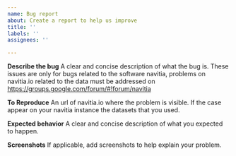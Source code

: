 ```yaml
---
name: Bug report
about: Create a report to help us improve
title: ''
labels: ''
assignees: ''

---
```


**Describe the bug**
A clear and concise description of what the bug is.
These issues are only for bugs related to the software navitia, problems on navitia.io related to the data must be addressed on https://groups.google.com/forum/#!forum/navitia

**To Reproduce**
An url of navitia.io where the problem is visible. If the case appear on your navitia instance the datasets that you used.

**Expected behavior**
A clear and concise description of what you expected to happen.

**Screenshots**
If applicable, add screenshots to help explain your problem.
